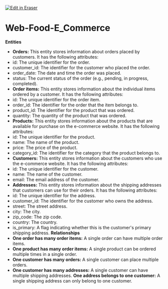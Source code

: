 <p><a target="_blank" href="https://app.eraser.io/workspace/6CY5E29m4gcAlKdMlCy3" id="edit-in-eraser-github-link"><img alt="Edit in Eraser" src="https://firebasestorage.googleapis.com/v0/b/second-petal-295822.appspot.com/o/images%2Fgithub%2FOpen%20in%20Eraser.svg?alt=media&amp;token=968381c8-a7e7-472a-8ed6-4a6626da5501"></a></p>

# Web-Food-E_Commerce
**Entities**

- **Orders:** This entity stores information about orders placed by customers. It has the following attributes:
- id: The unique identifier for the order.
- customer_id: The identifier for the customer who placed the order.
- order_date: The date and time the order was placed.
- status: The current status of the order (e.g., pending, in progress, completed).
- **Order items:** This entity stores information about the individual items ordered by a customer. It has the following attributes:
- id: The unique identifier for the order item.
- order_id: The identifier for the order that the item belongs to.
- product_id: The identifier for the product that was ordered.
- quantity: The quantity of the product that was ordered.
- **Products:** This entity stores information about the products that are available for purchase on the e-commerce website. It has the following attributes:
- id: The unique identifier for the product.
- name: The name of the product.
- price: The price of the product.
- category_id: The identifier for the category that the product belongs to.
- **Customers:** This entity stores information about the customers who use the e-commerce website. It has the following attributes:
- id: The unique identifier for the customer.
- name: The name of the customer.
- email: The email address of the customer.
- **Addresses:** This entity stores information about the shipping addresses that customers can use for their orders. It has the following attributes:
- id: The unique identifier for the address.
- customer_id: The identifier for the customer who owns the address.
- street: The street address.
- city: The city.
- zip_code: The zip code.
- country: The country.
- is_primary: A flag indicating whether this is the customer's primary shipping address.
**Relationships**
- **One order has many order items:** A single order can have multiple order items.
- **One product has many order items:** A single product can be ordered multiple times in a single order.
- **One customer has many orders:** A single customer can place multiple orders.
- **One customer has many addresses:** A single customer can have multiple shipping addresses.
**One address belongs to one customer:** A single shipping address can only belong to one customer.



<!--- Eraser file: https://app.eraser.io/workspace/6CY5E29m4gcAlKdMlCy3 --->